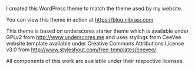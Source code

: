 I created this WordPress theme to match the theme used by my website. 

You can view this theme in action at https://blog.nibrasr.com

This theme is based on underscores starter theme which is available under GPLv2 from http://www.underscores.me and uses stylings from CeeVee website template available under Creative Commons Attributions License v3.0 from http://www.styleshout.com/free-templates/ceevee/.

All components of this work are available under their respective licenses.
